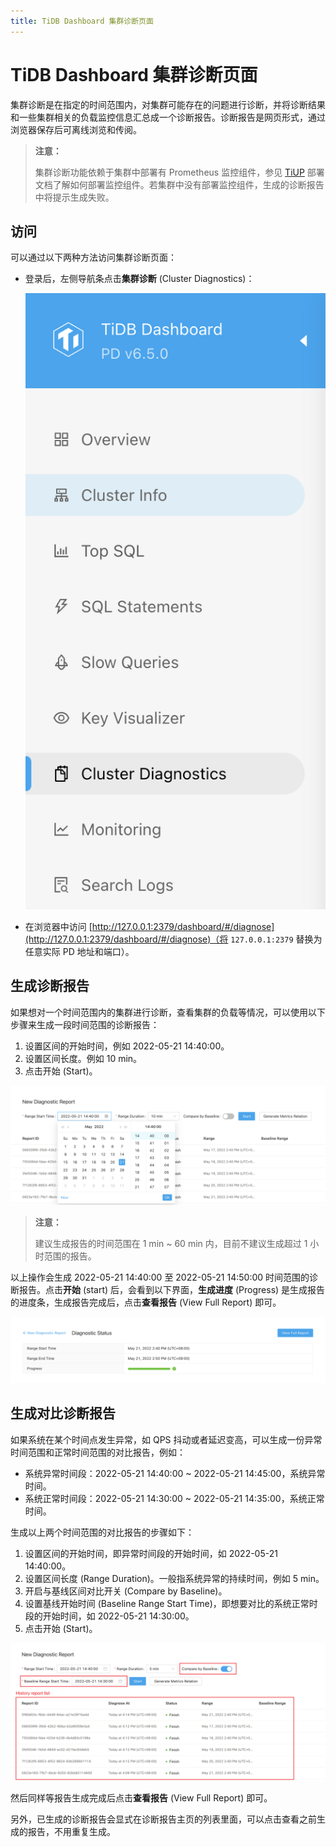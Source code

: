 ```yaml
---
title: TiDB Dashboard 集群诊断页面
---
```


# TiDB Dashboard 集群诊断页面

集群诊断是在指定的时间范围内，对集群可能存在的问题进行诊断，并将诊断结果和一些集群相关的负载监控信息汇总成一个诊断报告。诊断报告是网页形式，通过浏览器保存后可离线浏览和传阅。

> **注意：**
>
> 集群诊断功能依赖于集群中部署有 Prometheus 监控组件，参见 [TiUP](/tiup/tiup-overview.md) 部署文档了解如何部署监控组件。若集群中没有部署监控组件，生成的诊断报告中将提示生成失败。

## 访问

可以通过以下两种方法访问集群诊断页面：

* 登录后，左侧导航条点击**集群诊断** (Cluster Diagnostics)：

    ![访问](/media/dashboard/dashboard-diagnostics-access-v650.png)

* 在浏览器中访问 [http://127.0.0.1:2379/dashboard/#/diagnose](http://127.0.0.1:2379/dashboard/#/diagnose)（将 `127.0.0.1:2379` 替换为任意实际 PD 地址和端口）。

## 生成诊断报告

如果想对一个时间范围内的集群进行诊断，查看集群的负载等情况，可以使用以下步骤来生成一段时间范围的诊断报告：

1. 设置区间的开始时间，例如 2022-05-21 14:40:00。
2. 设置区间长度。例如 10 min。
3. 点击开始 (Start)。

![生成单个时间段的诊断报告](/media/dashboard/dashboard-diagnostics-gen-report-v650.png)

> **注意：**
>
> 建议生成报告的时间范围在 1 min ~ 60 min 内，目前不建议生成超过 1 小时范围的报告。

以上操作会生成 2022-05-21 14:40:00 至 2022-05-21 14:50:00 时间范围的诊断报告。点击**开始** (start) 后，会看到以下界面，**生成进度** (Progress) 是生成报告的进度条，生成报告完成后，点击**查看报告** (View Full Report) 即可。

![生成报告的进度](/media/dashboard/dashboard-diagnostics-gen-process-v650.png)

## 生成对比诊断报告

如果系统在某个时间点发生异常，如 QPS 抖动或者延迟变高，可以生成一份异常时间范围和正常时间范围的对比报告，例如：

* 系统异常时间段：2022-05-21 14:40:00 ~ 2022-05-21 14:45:00，系统异常时间。
* 系统正常时间段：2022-05-21 14:30:00 ~ 2022-05-21 14:35:00，系统正常时间。

生成以上两个时间范围的对比报告的步骤如下：

1. 设置区间的开始时间，即异常时间段的开始时间，如 2022-05-21 14:40:00。
2. 设置区间长度 (Range Duration)。一般指系统异常的持续时间，例如 5 min。
3. 开启与基线区间对比开关 (Compare by Baseline)。
4. 设置基线开始时间 (Baseline Range Start Time)，即想要对比的系统正常时段的开始时间，如 2022-05-21 14:30:00。
5. 点击开始 (Start)。

![生成对比报告](/media/dashboard/dashboard-diagnostics-gen-compare-report-v650.png)

然后同样等报告生成完成后点击**查看报告** (View Full Report) 即可。

另外，已生成的诊断报告会显式在诊断报告主页的列表里面，可以点击查看之前生成的报告，不用重复生成。
